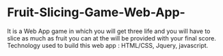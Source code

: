 # Fruit-Slicing-Game-Web-App-
It is a Web App game in which you will get three life and you will have to slice as much as fruit you can at the will be provided with your final score.
Technology used to build this web app : HTML/CSS, Jquery, javascript.

